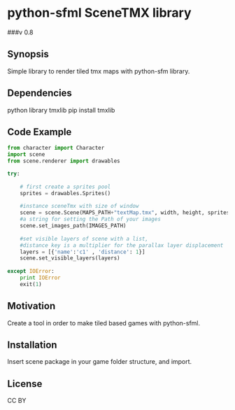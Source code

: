 # python-sfml  SceneTMX library
###v 0.8

## Synopsis
Simple library to render tiled tmx maps with python-sfm library.

## Dependencies
python library tmxlib
pip install tmxlib

## Code Example
```python
from character import Character
import scene
from scene.renderer import drawables

try:
    
    # first create a sprites pool
    sprites = drawables.Sprites()                                           
    
    #instance sceneTmx with size of window
    scene = scene.Scene(MAPS_PATH+"textMap.tmx", width, height, sprites)    
    #a string for setting the Path of your images
    scene.set_images_path(IMAGES_PATH)                                      
    	
    #set visible layers of scene with a list, 
    #distance key is a multiplier for the parallax layer displacement 
    layers = [{'name':'c1' , 'distance': 1}]
    scene.set_visible_layers(layers)              
    
except IOError: 
    print IOError
    exit(1)

```

## Motivation
Create a tool in order to make tiled based games with python-sfml.

## Installation
Insert scene package in your game folder structure, and import.

## License
CC BY
